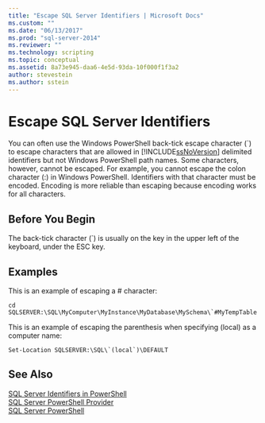 ```yaml
---
title: "Escape SQL Server Identifiers | Microsoft Docs"
ms.custom: ""
ms.date: "06/13/2017"
ms.prod: "sql-server-2014"
ms.reviewer: ""
ms.technology: scripting
ms.topic: conceptual
ms.assetid: 8a73e945-daa6-4e5d-93da-10f000f1f3a2
author: stevestein
ms.author: sstein
---
```

# Escape SQL Server Identifiers
  You can often use the Windows PowerShell back-tick escape character (`) to escape characters that are allowed in [!INCLUDE[ssNoVersion](../includes/ssnoversion-md.md)] delimited identifiers but not Windows PowerShell path names. Some characters, however, cannot be escaped. For example, you cannot escape the colon character (:) in Windows PowerShell. Identifiers with that character must be encoded. Encoding is more reliable than escaping because encoding works for all characters.  
  
## Before You Begin  
 The back-tick character (`) is usually on the key in the upper left of the keyboard, under the ESC key.  
  
## Examples  
 This is an example of escaping a # character:  
  
```  
cd SQLSERVER:\SQL\MyComputer\MyInstance\MyDatabase\MySchema\`#MyTempTable  
```  
  
 This is an example of escaping the parenthesis when specifying (local) as a computer name:  
  
```  
Set-Location SQLSERVER:\SQL\`(local`)\DEFAULT  
```  
  
## See Also  
 [SQL Server Identifiers in PowerShell](sql-server-identifiers-in-powershell.md)   
 [SQL Server PowerShell Provider](sql-server-powershell-provider.md)   
 [SQL Server PowerShell](sql-server-powershell.md)  
  
  
